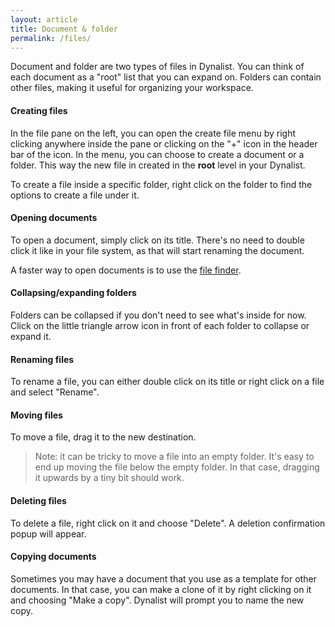 ```yaml
---
layout: article
title: Document & folder
permalink: /files/
---
```


Document and folder are two types of files in Dynalist. You can think of each document as a "root" list that you can expand on. Folders can contain other files, making it useful for organizing your workspace.

#### Creating files

In the file pane on the left, you can open the create file menu by right clicking anywhere inside the pane or clicking on the "+" icon in the header bar of the icon. In the menu, you can choose to create a document or a folder. This way the new file in created in the **root** level in your Dynalist.

To create a file inside a specific folder, right click on the folder to find the options to create a file under it.

#### Opening documents

To open a document, simply click on its title. There's no need to double click it like in your file system, as that will start renaming the document.

A faster way to open documents is to use the [file finder](../search/#find-files).

#### Collapsing/expanding folders

Folders can be collapsed if you don't need to see what's inside for now. Click on the little triangle arrow icon in front of each folder to collapse or expand it.

#### Renaming files

To rename a file, you can either double click on its title or right click on a file and select "Rename".

#### Moving files

To move a file, drag it to the new destination.

> Note: it can be tricky to move a file into an empty folder. It's easy to end up moving the file below the empty folder. In that case, dragging it upwards by a tiny bit should work.

#### Deleting files

To delete a file, right click on it and choose "Delete". A deletion confirmation popup will appear.

#### Copying documents

Sometimes you may have a document that you use as a template for other documents. In that case, you can make a clone of it by right clicking on it and choosing "Make a copy". Dynalist will prompt you to name the new copy.
